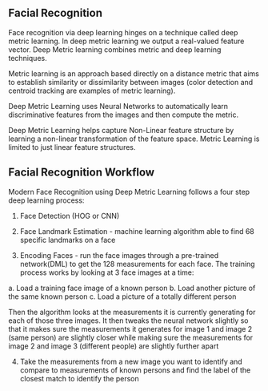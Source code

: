 ## Facial Recognition
Face recognition via deep learning hinges on a technique called deep metric learning.  In deep metric learning we output a real-valued feature vector.  Deep Metric learning combines metric and deep learning techniques.

Metric learning is an approach based directly on a distance metric that aims to establish similarity or dissimilarity between images (color detection and centroid tracking are examples of metric learning).

Deep Metric Learning uses Neural Networks to automatically learn discriminative features from the images and then compute the metric.

Deep Metric Learning helps capture Non-Linear feature structure by learning a non-linear transformation of the feature space.  Metric Learning is limited to just linear feature structures.

## Facial Recognition Workflow
 Modern Face Recognition using Deep Metric Learning follows a four step deep learning process:

1. Face Detection (HOG or CNN)

2. Face Landmark Estimation - machine learning algorithm able to find 68 specific landmarks on a face

3. Encoding Faces - run the face images through a pre-trained network(DML) to get the 128 measurements for each face. The training process works by looking at 3 face images at a time:

  a. Load a training face image of a known person
  b. Load another picture of the same known person
  c. Load a picture of a totally different person
  
Then the algorithm looks at the measurements it is currently generating for each of those three images. It then tweaks the neural network slightly so that it makes sure the measurements it generates for image 1 and image 2 (same person) are slightly closer while making sure the measurements for image 2 and image 3 (different people) are slightly further apart

4. Take the measurements from a new image you want to identify and compare to measurements of  known persons and find the label of the closest match to identify the person
